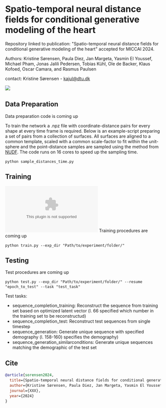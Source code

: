 # Spatio-temporal neural distance fields for conditional generative modeling of the heart
Repository linked to publication: "Spatio-temporal neural distance fields for conditional generative modeling of the heart" accepted for MICCAI 2024. 

Authors: Kristine Sørensen, Paula Diez, Jan Margeta, Yasmin El Youssef, Michael Pham, Jonas Jalili Pedersen, Tobias Kühl, Ole de Backer, Klaus Kofoed, Oscar Camara, and Rasmus Paulsen

contact: Kristine Sørensen - kajul@dtu.dk

![](https://github.com/kristineaajuhl/spatio_temporal_generative_cardiac_model/blob/main/normal_cropped.gif)

## Data Preparation
Data preparation code is coming up

To train the network a .npz file with coordinate-distance pairs for every shape at every time frame is required.
Below is an example-script preparing a set of pairs from a collection of surfaces. All surfaces are aligned to a common template, scaled with a common scale-factor to fit within the unit-sphere and the point-distance samples are sampled using the method from [NUDF](https://github.com/kristineaajuhl/NUDF).
The code runs on 16 cores to speed up the sampling time. 

```
python sample_distances_time.py
```

## Training
![](https://github.com/kristineaajuhl/spatio_temporal_generative_cardiac_model/blob/main/pipeline%2BSDF.eps)
Training procedures are coming up

```
python train.py --exp_dir "Path/to/experiment/folder/" 
```

## Testing
Test procedures are coming up

```
python test.py --exp_dir "Path/to/experiment/folder/" --resume "epoch_to_test" --task "test_task"
```

Test tasks: 
- sequence_completion_training: Reconstruct the sequence from training set based on optimized latent vector (l. 66 specified which number in the training set to be reconstructud)
- sequence_completion_test: Reconstruct test sequences from single timestep
- sequence_generation: Generate unique sequence with specified demography (l. 158-160) specifies the demography)
- sequence_generation_similarconditions: Generate unique sequences matching the demographic of the test set

## Cite

```bibtex
@article{sorensen2024,
  title={Spatio-temporal neural distance fields for conditional generative modeling of the heart},
  author={Kristine Sørensen, Paula Diez, Jan Margeta, Yasmin El Youssef, Michael Pham, Jonas Jalili Pedersen, Tobias Kühl, Ole de Backer, Klaus Kofoed, Oscar Camara, and Rasmus Paulsen},
  journal={XXX},
  year={2024}
}
